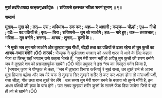 **मुखं तदपिधायाज्ञ कङ्कगृध्रवटैर्वृत: ।** **शयिष्यसे हतस्तत्र भविता शरणं शुनाम् ॥ ९॥** 

**शब्दार्थ** 

**मुखम्—** **मुख को** **; तत्—** **उस** **; अपिधाय—** **ढक कर** **; अज्ञ—** **रे अज्ञानी** **; कङ्क—** **चील्हों** **; गृध्र—** **गीधों** **; वटै:—** **वट पक्षियों से** **;** **वृत:—** **घिरा** **; शयिष्यसे—** **तुम सो जाओगे** **; हत:—** **मारे हुए** **; तत्र—** **तत्पश्चात्** **; भविता—** **तुम बनोगे** **; शरणम्—** **आश्रय** **; शुनाम्—** **कुत्तों के।** **.** 

**''रे मूर्ख! जब तुम मारे जाओगे और तुश्हारा मुख गीधों, चील्हों तथा वट पक्षियों से ढका** **रहेगा तो तुम कुत्तों का आश्रय-स्थल बनोगे।ÓÓ** **तात्पर्य :** पौण्ड्रक ने मूर्खतावश भगवान् को अपनी शरण में आने के लिए कहला भेजा था किन्तु यहाँ भगवान् उसे कहला भेजते हैं, ''तुम मेरी शरण नहीं हो अपितु तुम कुत्तों की शरण बनोगे जब वे तुश्हारे शव को प्रसन्नतापूर्वक खायेंगे।ÓÓ श्रील प्रभुपाद ने इस ²श्य का विस्तृत वर्णन किया है, ''[भगवान् कृष्ण ने पौण्ड्रक से कहा, ''जब मैं तुश्हारा विनाश करूँगा] रे मूर्ख राजा, तब तुश्हें शर्म से अपना मुख छिपाना पड़ेगा और जब मेरे चक्र से तुश्हारा सिर तुश्हारे शरीर से कट कर अलग होगा तो मांसभक्षी पक्षी, यथा चील्ह, गीध तथा बाज तुश्हें घेर लेंगे। उस समय तुम मेरी शरण बनने के बजाय जो तुमने माँगी है, इन अधम पक्षियों की कृपा के पात्र होगे। उस समय तुश्हारा शरीर कुत्तों के सामने फेंक दिया जायेगा जिसे वे बड़े ही हर्ष से खायेंगे।ÓÓ  